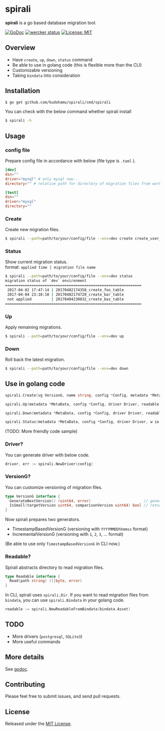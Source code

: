 # spirali
**spirali** is a go based database migration tool.

[![GoDoc](https://godoc.org/github.com/kudohamu/spirali?status.svg)](https://godoc.org/github.com/kudohamu/spirali)
[![wercker status](https://app.wercker.com/status/bc0b4e372f5f0c80f0a88c0f91410273/s/master "wercker status")](https://app.wercker.com/project/byKey/bc0b4e372f5f0c80f0a88c0f91410273)
[![License: MIT](https://img.shields.io/badge/License-MIT-yellow.svg)](https://opensource.org/licenses/MIT)



## Overview

* Have `create`, `up`, `down`, `status` command
* Be able to use in golang code (this is flexible more than the CLI)
* Customizable versioning
* Taking `bindata` into consideration

## Installation

```sh
$ go get github.com/kudohamu/spirali/cmd/spirali
```

You can check with the below command whether spirali install

```sh
$ spirali -h
```

## Usage

### config file

Prepare config file in accordance with below (file type is `.toml` ).

```toml
[dev]
dsn=""
driver="mysql" # only mysql now...
directory="" # relative path for directory of migration files from working directory.

[test]
dsn=""
driver="mysql"
directory=""
```

### Create

Create new migration files.

```sh
$ spirali --path=path/to/your/config/file --env=dev create create_user_table
```

### Status

Show current migration status.  
format: `applied time | migration file name`

```sh
$ spirali --path=path/to/your/config/file --env=dev status
migration status of `dev` environment
==============================================================
 2017-04-02 17:47:14 | 20170402174358_create_foo_table
 2017-04-04 23:10:10 | 20170402174720_create_bar_table
 not applied         | 20170404230832_create_baz_table
==============================================================
```

### Up

Apply remaining migrations.

```sh
$ spirali --path=path/to/your/config/file --env=dev up
```

### Down

Roll back the latest migration.

```sh
$ spirali --path=path/to/your/config/file --env=dev down
```

## Use in golang code

```go
spirali.Create(vg VersionG, name string, config *Config, metadata *MetaData) (*MetaData, error)

spirali.Up(metadata *MetaData, config *Config, driver Driver, readable Readable) error

spirali.Down(metadata *MetaData, config *Config, driver Driver, readable Readable) error

spirali.Status(metadata *MetaData, config *Config, driver Driver, w io.Writer) error
```

(TODO: More friendly code sample)

### Driver?

You can generate driver with below code.

```go
driver, err := spirali.NewDriver(config)
```

### VersionG?

You can customize versioning of migration files.

```go
type VersionG interface {
  GenerateNextVersion() (uint64, error)                        // generates next version.
  IsSmall(targetVersion uint64, comparisonVersion uint64) bool // returns whether targetVersion is smaller than comparisonVersion.
}
```

Now spirali prepares two generators.

* TimestampBasedVersionG (versioning with `YYYYMMDDhhmmss` format)
* IncrementalVersionG (versioning with `1`, `2`, `3`, ... format)

(Be able to use only `TimestampBasedVersionG` in CLI now.)

### Readable?

Spirali abstracts directory to read migration files.

```go
type Readable interface {
  Read(path string) ([]byte, error)
}
```

In CLI, spirali uses `spirali.Dir`. If you want to read migration files from `bindata`, you can use `spirali.Bindata` in your golang code.

```go
readable := spirali.NewReadableFromBindata(bindata.Asset)
```

## TODO

* More drivers (`postgresql`, `SQLite3`)
* More useful commands

## More details

See [godoc](https://godoc.org/github.com/kudohamu/spirali).

## Contributing
Please feel free to submit issues, and send pull requests.

## License

Released under the [MIT License](https://github.com/kudohamu/spirali/blob/master/LICENSE).
